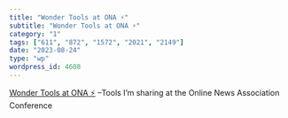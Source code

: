 ```yaml
---
title: "Wonder Tools at ONA ⚡️"
subtitle: "Wonder Tools at ONA ⚡️"
category: "1"
tags: ["611", "872", "1572", "2021", "2149"]
date: "2023-08-24"
type: "wp"
wordpress_id: 4608
---
```

[ Wonder Tools at ONA ⚡️]( https://open.substack.com/pub/wondertools/p/wonder-tools-ona-talk?r=1slq0e&utm_medium=ios&utm_campaign=post) –Tools I’m sharing at the Online News Association Conference